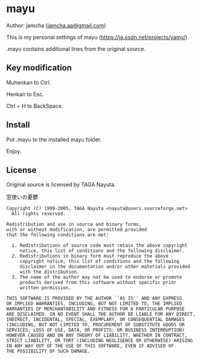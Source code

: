 # mayu
Author: jamcha (jamcha.aa@gmail.com)

This is my personal settings of mayu (https://ja.osdn.net/projects/yamy/).

.mayu contains additional lines from the original source.

## Key modification

Muhenkan to Ctrl.

Henkan to Esc.

Ctrl + H to BackSpace.

## Install

Put .mayu to the installed mayu folder.

Enjoy.

## License

  Original source is licensed by TAGA Nayuta.

  窓使いの憂鬱

    Copyright (C) 1999-2005, TAGA Nayuta <nayuta@users.sourceforge.net>
      All rights reserved.

    Redistribution and use in source and binary forms,
    with or without modification, are permitted provided
    that the following conditions are met:

      1. Redistributions of source code must retain the above copyright
         notice, this list of conditions and the following disclaimer.
      2. Redistributions in binary form must reproduce the above
         copyright notice, this list of conditions and the following
         disclaimer in the documentation and/or other materials provided
         with the distribution.
      3. The name of the author may not be used to endorse or promote
         products derived from this software without specific prior
         written permission. 

    THIS SOFTWARE IS PROVIDED BY THE AUTHOR ``AS IS'' AND ANY EXPRESS
    OR IMPLIED WARRANTIES, INCLUDING, BUT NOT LIMITED TO, THE IMPLIED
    WARRANTIES OF MERCHANTABILITY AND FITNESS FOR A PARTICULAR PURPOSE
    ARE DISCLAIMED. IN NO EVENT SHALL THE AUTHOR BE LIABLE FOR ANY DIRECT,
    INDIRECT, INCIDENTAL, SPECIAL, EXEMPLARY, OR CONSEQUENTIAL DAMAGES
    (INCLUDING, BUT NOT LIMITED TO, PROCUREMENT OF SUBSTITUTE GOODS OR
    SERVICES; LOSS OF USE, DATA, OR PROFITS; OR BUSINESS INTERRUPTION)
    HOWEVER CAUSED AND ON ANY THEORY OF LIABILITY, WHETHER IN CONTRACT,
    STRICT LIABILITY, OR TORT (INCLUDING NEGLIGENCE OR OTHERWISE) ARISING
    IN ANY WAY OUT OF THE USE OF THIS SOFTWARE, EVEN IF ADVISED OF
    THE POSSIBILITY OF SUCH DAMAGE.
